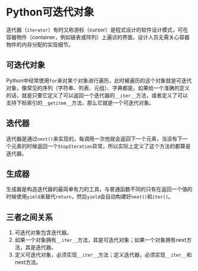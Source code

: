 # Python可迭代对象

迭代器（`iterator`）有时又称游标（cursor）是程式设计的软件设计模式，可在容器物件（container，例如链表或阵列）上遍访的界面，设计人员无需关心容器物件的内存分配的实现细节。

## 可迭代对象

Python中经常使用`for`来对某个对象进行遍历，此时被遍历的这个对象就是可迭代对象，像常见的序列（字符串、列表、元组）、字典都是。如果给一个准确的定义的话，就是只要它定义了可以返回一个迭代器的`__iter__`方法，或者定义了可以支持下标索引的`__getitem__`方法，那么它就是一个可迭代对象。

## 迭代器

迭代器是通过`next()`来实现的，每调用一次他就会返回下一个元素，当没有下一个元素的时候返回一个`StopIteration`异常，所以实际上定义了这个方法的都算是迭代器。

## 生成器

生成器是构造迭代器的最简单有力的工具，与普通函数不同的只有在返回一个值的时候使用`yield`来替代`return`，然后`yield`会自动构建好`next()`和`iter()`。

## 三者之间关系

1. 可迭代对象包含迭代器。
1. 如果一个对象拥有`__iter__`方法，其是可迭代对象；如果一个对象拥有next方法，其是迭代器。
1. 定义可迭代对象，必须实现`__iter__`方法；定义迭代器，必须实现`__iter__`和next方法。
